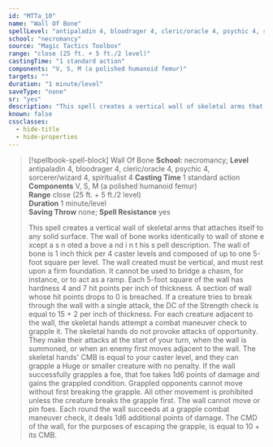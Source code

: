 ```yaml
---
id: "MTTa_10"
name: "Wall Of Bone"
spellLevel: "antipaladin 4, bloodrager 4, cleric/oracle 4, psychic 4, sorcerer/wizard 4, spiritualist 4"
school: "necromancy"
source: "Magic Tactics Toolbox"
range: "close (25 ft. + 5 ft./2 level)"
castingTime: "1 standard action"
components: "V, S, M (a polished humanoid femur)"
targets: ""
duration: "1 minute/level"
saveType: "none"
sr: "yes"
description: "This spell creates a vertical wall of skeletal arms that attaches itself to any solid surface. The wall of bone works identically to wall of stone e xcept a s n oted a bove a nd i n t his s pell description. The wall of bone is 1 inch thick per 4 caster levels and composed of up to one 5-foot square per level. The wall created must be vertical, and must rest upon a firm foundation. It cannot be used to bridge a chasm, for instance, or to act as a ramp. Each 5-foot square of the wall has hardness 4 and 7 hit points per inch of thickness. A section of wall whose hit points drops to 0 is breached. If a creature tries to break through the wall with a single attack, the DC of the Strength check is equal to 15 + 2 per inch of thickness.  For each creature adjacent to the wall, the skeletal hands attempt a combat maneuver check to grapple it. The skeletal hands do not provoke attacks of opportunity. They make their attacks at the start of your turn, when the wall is summoned, or when an enemy first moves adjacent to the wall. The skeletal hands' CMB is equal to your caster level, and they can grapple a Huge or smaller creature with no penalty.  If the wall successfully grapples a foe, that foe takes 1d6 points of damage and gains the grappled condition. Grappled opponents cannot move without first breaking the grapple. All other movement is prohibited unless the creature breaks the grapple first. The wall cannot move or pin foes. Each round the wall succeeds at a grapple combat maneuver check, it deals 1d6 additional points of damage. The CMD of the wall, for the purposes of escaping the grapple, is equal to 10 + its CMB."
known: false
cssclasses:
  - hide-title
  - hide-properties
---
```


> [!spellbook-spell-block] Wall Of Bone
> **School:** necromancy; **Level** antipaladin 4, bloodrager 4, cleric/oracle 4, psychic 4, sorcerer/wizard 4, spiritualist 4
> **Casting Time** 1 standard action  
> **Components** V, S, M (a polished humanoid femur)  
> **Range** close (25 ft. + 5 ft./2 level)  
> **Duration** 1 minute/level  
> **Saving Throw** none; **Spell Resistance** yes
> 
> This spell creates a vertical wall of skeletal arms that attaches itself to any solid surface. The wall of bone works identically to wall of stone e xcept a s n oted a bove a nd i n t his s pell description. The wall of bone is 1 inch thick per 4 caster levels and composed of up to one 5-foot square per level. The wall created must be vertical, and must rest upon a firm foundation. It cannot be used to bridge a chasm, for instance, or to act as a ramp. Each 5-foot square of the wall has hardness 4 and 7 hit points per inch of thickness. A section of wall whose hit points drops to 0 is breached. If a creature tries to break through the wall with a single attack, the DC of the Strength check is equal to 15 + 2 per inch of thickness.  For each creature adjacent to the wall, the skeletal hands attempt a combat maneuver check to grapple it. The skeletal hands do not provoke attacks of opportunity. They make their attacks at the start of your turn, when the wall is summoned, or when an enemy first moves adjacent to the wall. The skeletal hands' CMB is equal to your caster level, and they can grapple a Huge or smaller creature with no penalty.  If the wall successfully grapples a foe, that foe takes 1d6 points of damage and gains the grappled condition. Grappled opponents cannot move without first breaking the grapple. All other movement is prohibited unless the creature breaks the grapple first. The wall cannot move or pin foes. Each round the wall succeeds at a grapple combat maneuver check, it deals 1d6 additional points of damage. The CMD of the wall, for the purposes of escaping the grapple, is equal to 10 + its CMB.